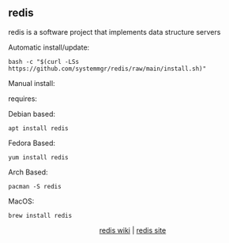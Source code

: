 ## redis  
  
redis is a software project that implements data structure servers  
  
Automatic install/update:

```shell
bash -c "$(curl -LSs https://github.com/systemmgr/redis/raw/main/install.sh)"
```

Manual install:
  
requires:

Debian based:

```shell
apt install redis
```  

Fedora Based:

```shell
yum install redis
```  

Arch Based:

```shell
pacman -S redis
```  

MacOS:  

```shell
brew install redis
```
  
<p align=center>
  <a href="https://wiki.archlinux.org/index.php/redis" target="_blank" rel="noopener noreferrer">redis wiki</a>  |  
  <a href="https://www.redis.com" target="_blank" rel="noopener noreferrer">redis site</a>
</p>  
